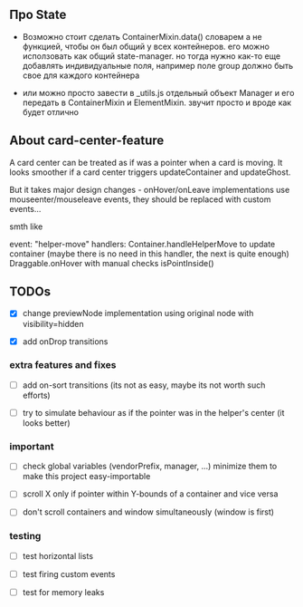 
## Про State

- Возможно стоит сделать ContainerMixin.data() словарем а не функцией, чтобы он был общий у всех контейнеров. его можно исползовать как общий state-manager. но тогда нужно как-то еще добавлять индивидуальные поля, например поле group должно быть свое для каждого контейнера

- или можно просто завести в _utils.js отдельный объект Manager и его передать в ContainerMixin и ElementMixin. звучит просто и вроде как будет отлично


## About card-center-feature
A card center can be treated as if was a pointer when a card is moving.
It looks smoother if a card center triggers updateContainer and updateGhost.

But it takes major design changes - onHover/onLeave implementations use mouseenter/mouseleave events,
they should be replaced with custom events...

smth like

event: "helper-move"
handlers:
    Container.handleHelperMove to update container (maybe there is no need in this handler, the next is quite enough)
    Draggable.onHover with manual checks isPointInside()




## TODOs

- [x] change previewNode implementation using original node with visibility=hidden
- [x] add onDrop transitions


### extra features and fixes

- [ ] add on-sort transitions (its not as easy, maybe its not worth such efforts)
- [ ] try to simulate behaviour as if the pointer was in the helper's center (it looks better)


### important

- [ ] check global variables (vendorPrefix, manager, ...) minimize them to make this project easy-importable
- [ ] scroll X only if pointer within Y-bounds of a container and vice versa
- [ ] don't scroll containers and window simultaneously (window is first)


### testing

- [ ] test horizontal lists
- [ ] test firing custom events
- [ ] test for memory leaks


